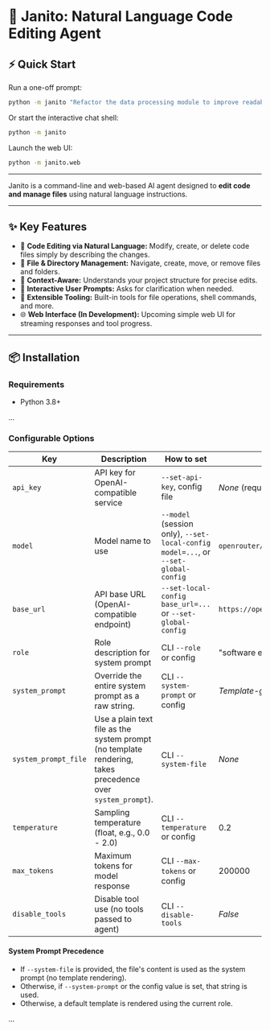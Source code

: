 # 🚀 Janito: Natural Language Code Editing Agent

## ⚡ Quick Start

Run a one-off prompt:
```bash
python -m janito "Refactor the data processing module to improve readability."
```

Or start the interactive chat shell:
```bash
python -m janito
```

Launch the web UI:
```bash
python -m janito.web
```

---

Janito is a command-line and web-based AI agent designed to **edit code and manage files** using natural language instructions.

---

## ✨ Key Features
- 📝 **Code Editing via Natural Language:** Modify, create, or delete code files simply by describing the changes.
- 📁 **File & Directory Management:** Navigate, create, move, or remove files and folders.
- 🧠 **Context-Aware:** Understands your project structure for precise edits.
- 💬 **Interactive User Prompts:** Asks for clarification when needed.
- 🧩 **Extensible Tooling:** Built-in tools for file operations, shell commands, and more.
- 🌐 **Web Interface (In Development):** Upcoming simple web UI for streaming responses and tool progress.

---

## 📦 Installation

### Requirements
- Python 3.8+

...

### Configurable Options

| Key                 | Description                                                                                 | How to set                                                      | Default                                    |
|---------------------|---------------------------------------------------------------------------------------------|-----------------------------------------------------------------|--------------------------------------------|
| `api_key`           | API key for OpenAI-compatible service                                                       | `--set-api-key`, config file                                    | _None_ (required)                          |
| `model`             | Model name to use                                                                           | `--model` (session only), `--set-local-config model=...`, or `--set-global-config`         | `openrouter/optimus-alpha`                 |
| `base_url`          | API base URL (OpenAI-compatible endpoint)                                                   | `--set-local-config base_url=...` or `--set-global-config`      | `https://openrouter.ai/api/v1`            |
| `role`              | Role description for system prompt                                                          | CLI `--role` or config                                          | "software engineer"                     |
| `system_prompt`     | Override the entire system prompt as a raw string.                                          | CLI `--system-prompt` or config                                 | _Template-generated prompt_               |
| `system_prompt_file`| Use a plain text file as the system prompt (no template rendering, takes precedence over `system_prompt`). | CLI `--system-file` | _None_ |
| `temperature`       | Sampling temperature (float, e.g., 0.0 - 2.0)                                              | CLI `--temperature` or config                                    | 0.2                                        |
| `max_tokens`        | Maximum tokens for model response                                                          | CLI `--max-tokens` or config                                    | 200000                                     |
| `disable_tools`     | Disable tool use (no tools passed to agent)                                                | CLI `--disable-tools`                                            | _False_                                     |

#### System Prompt Precedence

- If `--system-file` is provided, the file's content is used as the system prompt (no template rendering).
- Otherwise, if `--system-prompt` or the config value is set, that string is used.
- Otherwise, a default template is rendered using the current role.

...